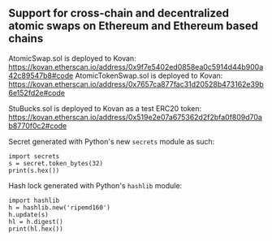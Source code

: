 ## Support for cross-chain and decentralized atomic swaps on Ethereum and Ethereum based chains

AtomicSwap.sol is deployed to Kovan: https://kovan.etherscan.io/address/0x9f7e5402ed0858ea0c5914d44b900a42c89547b8#code
AtomicTokenSwap.sol is deployed to Kovan: https://kovan.etherscan.io/address/0x7657ca877fac31d20528b473162e39b6e152fd2e#code

StuBucks.sol is deployed to Kovan as a test ERC20 token: https://kovan.etherscan.io/address/0x519e2e07a675362d2f2bfa0f809d70ab8770f0c2#code

Secret generated with Python's new `secrets` module as such:

```
import secrets
s = secret.token_bytes(32)
print(s.hex())
```

Hash lock generated with Python's `hashlib` module:

```
import hashlib
h = hashlib.new('ripemd160')
h.update(s)
hl = h.digest()
print(hl.hex())
```